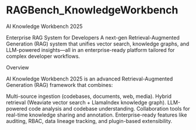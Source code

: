 # RAGBench_KnowledgeWorkbench

AI Knowledge Workbench 2025

Enterprise RAG System for Developers
A next-gen Retrieval-Augmented Generation (RAG) system that unifies vector search, knowledge graphs, and LLM-powered insights—all in an enterprise-ready platform tailored for complex developer workflows.

Overview

AI Knowledge Workbench 2025 is an advanced Retrieval-Augmented Generation (RAG) framework that combines:

Multi-source ingestion (codebases, documents, web, media).
Hybrid retrieval (Weaviate vector search + LlamaIndex knowledge graph).
LLM-powered code analysis and codebase understanding.
Collaboration tools for real-time knowledge sharing and annotation.
Enterprise-ready features like auditing, RBAC, data lineage tracking, and plugin-based extensibility.


